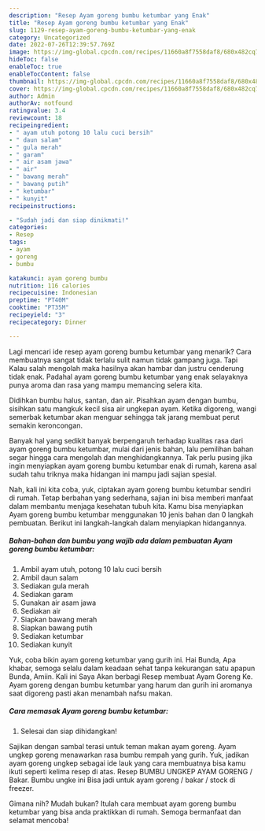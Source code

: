 ```yaml
---
description: "Resep Ayam goreng bumbu ketumbar yang Enak"
title: "Resep Ayam goreng bumbu ketumbar yang Enak"
slug: 1129-resep-ayam-goreng-bumbu-ketumbar-yang-enak
category: Uncategorized
date: 2022-07-26T12:39:57.769Z
image: https://img-global.cpcdn.com/recipes/11660a8f7558daf8/680x482cq70/ayam-goreng-bumbu-ketumbar-foto-resep-utama.jpg
hideToc: false
enableToc: true
enableTocContent: false
thumbnail: https://img-global.cpcdn.com/recipes/11660a8f7558daf8/680x482cq70/ayam-goreng-bumbu-ketumbar-foto-resep-utama.jpg
cover: https://img-global.cpcdn.com/recipes/11660a8f7558daf8/680x482cq70/ayam-goreng-bumbu-ketumbar-foto-resep-utama.jpg
author: Admin
authorAv: notfound
ratingvalue: 3.4
reviewcount: 18
recipeingredient:
- " ayam utuh potong 10 lalu cuci bersih"
- " daun salam"
- " gula merah"
- " garam"
- " air asam jawa"
- " air"
- " bawang merah"
- " bawang putih"
- " ketumbar"
- " kunyit"
recipeinstructions:

- "Sudah jadi dan siap dinikmati!"
categories:
- Resep
tags:
- ayam
- goreng
- bumbu

katakunci: ayam goreng bumbu 
nutrition: 116 calories
recipecuisine: Indonesian
preptime: "PT40M"
cooktime: "PT35M"
recipeyield: "3"
recipecategory: Dinner

---
```



Lagi mencari ide resep ayam goreng bumbu ketumbar yang menarik? Cara membuatnya sangat tidak terlalu sulit namun tidak gampang juga. Tapi Kalau salah mengolah maka hasilnya akan hambar dan justru cenderung tidak enak. Padahal ayam goreng bumbu ketumbar yang enak selayaknya punya aroma dan rasa yang mampu memancing selera kita.


Didihkan bumbu halus, santan, dan air. Pisahkan ayam dengan bumbu, sisihkan satu mangkuk kecil sisa air ungkepan ayam. Ketika digoreng, wangi semerbak ketumbar akan menguar sehingga tak jarang membuat perut semakin keroncongan.

Banyak hal yang sedikit banyak berpengaruh terhadap kualitas rasa dari ayam goreng bumbu ketumbar, mulai dari jenis bahan, lalu pemilihan bahan segar hingga cara mengolah dan menghidangkannya. Tak perlu pusing jika ingin menyiapkan ayam goreng bumbu ketumbar enak di rumah, karena asal sudah tahu triknya maka hidangan ini mampu jadi sajian spesial.


Nah, kali ini kita coba, yuk, ciptakan ayam goreng bumbu ketumbar sendiri di rumah. Tetap berbahan yang sederhana, sajian ini bisa memberi manfaat dalam membantu menjaga kesehatan tubuh kita. Kamu bisa menyiapkan Ayam goreng bumbu ketumbar menggunakan 10 jenis bahan dan 0 langkah pembuatan. Berikut ini langkah-langkah dalam menyiapkan hidangannya.

<!--inarticleads1-->

##### Bahan-bahan dan bumbu yang wajib ada dalam pembuatan Ayam goreng bumbu ketumbar:

1. Ambil  ayam utuh, potong 10 lalu cuci bersih
1. Ambil  daun salam
1. Sediakan  gula merah
1. Sediakan  garam
1. Gunakan  air asam jawa
1. Sediakan  air
1. Siapkan  bawang merah
1. Siapkan  bawang putih
1. Sediakan  ketumbar
1. Sediakan  kunyit


Yuk, coba bikin ayam goreng ketumbar yang gurih ini. Hai Bunda, Apa khabar, semoga selalu dalam keadaan sehat tanpa kekurangan satu apapun Bunda, Amiin. Kali ini Saya Akan berbagi Resep membuat Ayam Goreng Ke. Ayam goreng dengan bumbu ketumbar yang harum dan gurih ini aromanya saat digoreng pasti akan menambah nafsu makan. 

<!--inarticleads2-->

##### Cara memasak Ayam goreng bumbu ketumbar:


1. Selesai dan siap dihidangkan!

Sajikan dengan sambal terasi untuk teman makan ayam goreng. Ayam ungkep goreng menawarkan rasa bumbu rempah yang gurih. Yuk, jadikan ayam goreng ungkep sebagai ide lauk yang cara membuatnya bisa kamu ikuti seperti kelima resep di atas. Resep BUMBU UNGKEP AYAM GORENG / Bakar. Bumbu ungke ini Bisa jadi untuk ayam goreng / bakar / stock di freezer. 

Gimana nih? Mudah bukan? Itulah cara membuat ayam goreng bumbu ketumbar yang bisa anda praktikkan di rumah. Semoga bermanfaat dan selamat mencoba!

